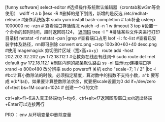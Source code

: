 [funny software]
select-editor #选择操作系统默认编辑器（crontab和w3m等会使用）
wdiff -t a b |less -R #删掉的是下划线，新增的是反选
/etc/redhat-release #操作系统版本
sudo yum install bash-completion # tab补全
usleep 1000000
nc -vzn <ip> <port> # 查看端口存活情况 
watch -d -n 1 w
timeout 3 top #设置一个命令的超时时间，超时返回码124， [返回码](https://blog.csdn.net/nicai_xiaoqinxi/article/details/85055086)
tree <folder> -I '<pattern>' #排除某些文件夹进行打印目录树
netstat -tl
netstat -pan |grep <port> #查看端口占用
lsof -i :<port>
fc-list #查看已安装字体及路径，rm即可删除
convert src.png -crop 100x80+60+40 desc.png  #使用imagemagick 剪切图片区域（宽x高+x+y）
route add -host 202.202.32.202 gw 172.18.112.1 #让教务在线走有线网卡
sudo route del -net default gw 172.18.112.1 #删除内网的那条默认路由
ss -nl 显示tcp连接端口等 
xrand -s 800x480 改分辨率
sudo poweroff 关机
echo "scale=7; 1 / 2" |bc -l #bc计算小数除法的时候，必须指定精度，算对数中的指数不支持小数，a^b 要写成 e(b*l(a))，如果要计算整数除法求余，就要把scale设置为0
dd if=/dev/zero of=test bs=1M count=1024 # 创建一个G的文件

ctrl+alt+f1~6进入真正终端tty1~tty6，ctrl+alt+f7返回图形窗口;exit退出终端
\+Enter可以连接两行

PRO：
env
从环境变量中删除变量
